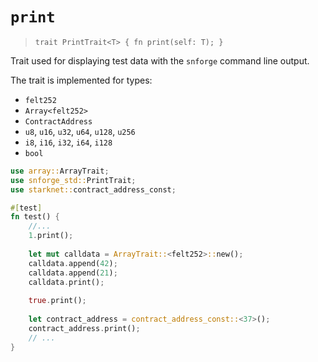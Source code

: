 # `print`

> `trait PrintTrait<T> { fn print(self: T); }`

Trait used for displaying test data with the `snforge` command line output.

The trait is implemented for types:
- `felt252`
- `Array<felt252>`
- `ContractAddress`
- `u8`, `u16`, `u32`, `u64`, `u128`, `u256`
- `i8`, `i16`, `i32`, `i64`, `i128`
- `bool`

```rust
use array::ArrayTrait;
use snforge_std::PrintTrait;
use starknet::contract_address_const;

#[test]
fn test() {
    //...
    1.print();
    
    let mut calldata = ArrayTrait::<felt252>::new();
    calldata.append(42);
    calldata.append(21);
    calldata.print();
    
    true.print();
    
    let contract_address = contract_address_const::<37>();
    contract_address.print();
    // ...
}
```
